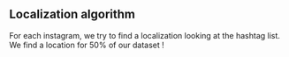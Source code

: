 ## Localization algorithm

For each instagram, we try to find a localization looking at the hashtag list. We find a location for 50% of our dataset ! 